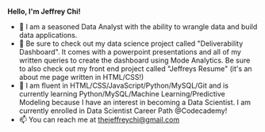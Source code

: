 **Hello, I'm Jeffrey Chi!**
- 👋 I am a seasoned Data Analyst with the ability to wrangle data and build data applications.
- 👀 Be sure to check out my data science project called "Deliverability Dashboard". It comes with a powerpoint presentations and all of my written queries to create the dashboard using Mode Analytics. Be sure to also check out my front end project called "Jeffreys Resume" (it's an about me page written in HTML/CSS!)
- 🌱  I am fluent in HTML/CSS/JavaScript/Python/MySQL/Git and is currently learning Python/MySQL/Machine Learning/Predictive Modeling because I have an interest in becoming a Data Scientist. I am currently enrolled in Data Scientist Career Path @Codecademy!
- 📫 You can reach me at thejeffreychi@gmail.com


